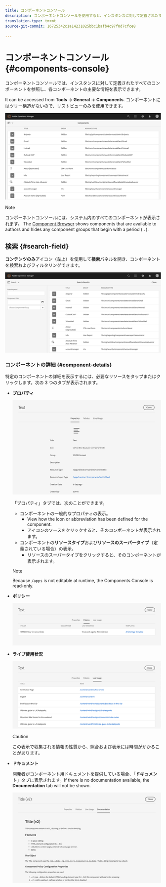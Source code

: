 ```yaml
---
title: コンポーネントコンソール
description: コンポーネントコンソールを使用すると、インスタンスに対して定義されたすべてのコンポーネントを参照できます
translation-type: tm+mt
source-git-commit: 16725342c1a14231025bbc1bafb4c97f0d7cfce8

---
```



# コンポーネントコンソール {#components-console}

コンポーネントコンソールでは、インスタンスに対して定義されたすべてのコンポーネントを参照し、各コンポーネントの主要な情報を表示できます。

It can be accessed from **Tools ->** **General ->** **Components**. コンポーネントにはツリー構造がないので、リストビューのみを使用できます。

![コンポーネントコンソール](/help/sites-cloud/authoring/assets/components-console.png)

>[!NOTE]
>
>コンポーネントコンソールには、システム内のすべてのコンポーネントが表示されます。 The [Component Browser](/help/sites-cloud/authoring/fundamentals/environment-tools.md#components-browser) shows components that are available to authors and hides any component groups that begin with a period ( `.`).

## 検索 {#search-field}

**コンテンツのみ**&#x200B;アイコン（左上）を使用して&#x200B;**検索**&#x200B;パネルを開き、コンポーネントを検索およびフィルタリングできます。

![コンポーネントコンソールでの検索](/help/sites-cloud/authoring/assets/components-console-search.png)

### コンポーネントの詳細 {#component-details}

特定のコンポーネントの詳細を表示するには、必要なリソースをタップまたはクリックします。次の 3 つのタブが表示されます。

* **プロパティ**

   ![コンポーネントコンソールのプロパティ](/help/sites-cloud/authoring/assets/components-console-properties.png)

   「プロパティ」タブでは、次のことができます。

   * コンポーネントの一般的なプロパティの表示。
      * View how the icon or abbreviation has been defined for the component. <!-- View how the [icon or abbreviation has been defined](/help/sites-developing/components-basics.md#component-icon-in-touch-ui) for the component.-->
      * アイコンのソースをクリックすると、そのコンポーネントが表示されます。
   * コンポーネントの&#x200B;**リソースタイプ**&#x200B;および&#x200B;**リソースのスーパータイプ**（定義されている場合）の表示。
      * リソースのスーパータイプをクリックすると、そのコンポーネントが表示されます。
   >[!NOTE]
   >
   >Because `/apps` is not editable at runtime, the Components Console is read-only.

* **ポリシー**

   ![コンポーネントコンソールポリシー](/help/sites-cloud/authoring/assets/components-console-policies.png)

* **ライブ使用状況**

   ![コンポーネントのライブ使用](/help/sites-cloud/authoring/assets/components-console-live-usage.png)

   >[!CAUTION]
   >
   >この表示で収集される情報の性質から、照合および表示には時間がかかることがあります。

* **ドキュメント**

   開発者がコンポーネント用ドキュメントを提供している場合、「**ドキュメント**」タブに表示されます。If there is no documentation available, the **Documentation** tab will not be shown. <!-- If the developer has provided [documentation for the component](/help/sites-developing/developing-components.md#documenting-your-component), it will appear on the **Documentation** tab. If there is no documentation available, the **Documentation** tab will not be shown.-->

   ![コンポーネントドキュメント](/help/sites-cloud/authoring/assets/components-console-documentation.png)
